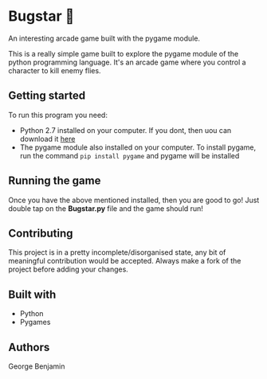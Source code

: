 # Bugstar :bug:
An interesting arcade game built with the pygame module.

This is a really simple game built to explore the pygame module of the python programming language.
It's an arcade game where you control a character to kill enemy flies.

## Getting started
To run this program you need:
- Python 2.7 installed on your computer. If you dont, then uou can download it [here](https://www.python.org/download/releases/2.7/)
- The pygame module also installed on your computer. To install pygame, run the command `pip install pygame` and pygame will be installed

## Running the game
Once you have the above mentioned installed, then you are good to go! Just double tap on the **Bugstar.py** file and the game should run!

## Contributing
This project is in a pretty incomplete/disorganised state, any bit of meaningful contribution would be accepted. Always make a fork of the project 
before adding your changes.

## Built with
- Python
- Pygames

## Authors
George Benjamin

